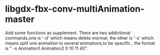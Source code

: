 # libgdx-fbx-conv-multiAnimation-master
Add some functions as supplement.
There are two addictional commands,one is '-d' which means delete mormal,
the other is '-s' which means split one animation to several animations,to be specific ,
the format is " -s Animation1 Animation2 0 10 11 40".
